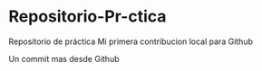 # Repositorio-Pr-ctica

Repositorio de práctica
Mi primera contribucion local para Github

Un commit mas desde Github
